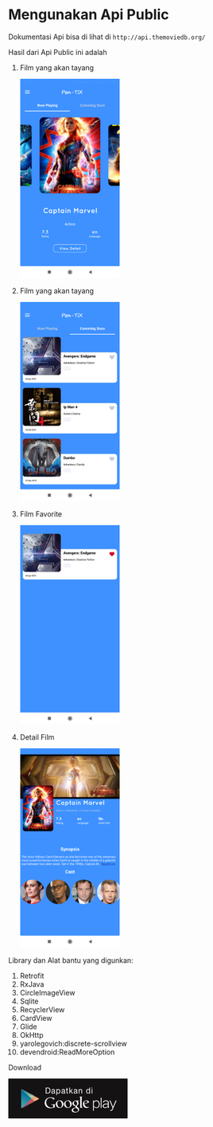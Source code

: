 # Mengunakan Api Public

Dokumentasi Api bisa di lihat di `http://api.themoviedb.org/`

Hasil dari Api Public ini adalah

1. Film yang akan tayang

    <img src="https://raw.githubusercontent.com/ariya01/Belajar-APIPublik-PenTIX/master/pic/Screenshot_2019-03-24-13-44-52-480_com.pentil.pen_tix.png"  width="200" height="400">

2. Film yang akan tayang

    <img src="https://raw.githubusercontent.com/ariya01/Belajar-APIPublik-PenTIX/master/pic/Screenshot_2019-03-24-13-43-57-040_com.pentil.pen_tix.png"  width="200" height="400">

3. Film Favorite 

    <img src="https://raw.githubusercontent.com/ariya01/Belajar-APIPublik-PenTIX/master/pic/Screenshot_2019-03-24-13-44-23-358_com.pentil.pen_tix.png"  width="200" height="400">

4. Detail Film 

    <img src="https://raw.githubusercontent.com/ariya01/Belajar-APIPublik-PenTIX/master/pic/Screenshot_2019-03-24-13-44-47-983_com.pentil.pen_tix.png"  width="200" height="400">
    

Library dan Alat bantu yang digunkan:

1. Retrofit
2. RxJava
3. CircleImageView
4. Sqlite
5. RecyclerView
6. CardView
7. Glide
8. OkHttp
9. yarolegovich:discrete-scrollview
10. devendroid:ReadMoreOption

Download

[<img src="https://raw.githubusercontent.com/ariya01/Belajar-APIPublik-PenTIX/master/pic/google%20play.png">](https://play.google.com/store/apps/details?id=com.pentilmis.pen_tix)